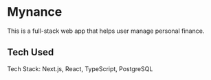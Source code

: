 # Mynance

This is a full-stack web app that helps user manage personal finance.

## Tech Used

Tech Stack: Next.js, React, TypeScript, PostgreSQL

